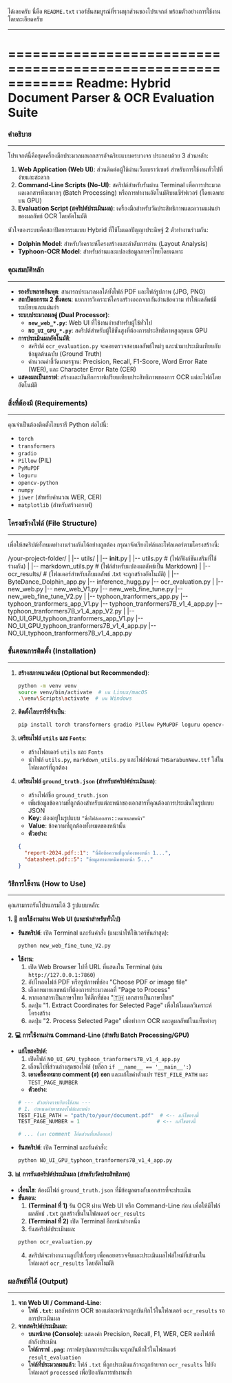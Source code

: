ได้เลยครับ นี่คือ `README.txt` เวอร์ชันสมบูรณ์ที่รวมทุกส่วนของโปรเจกต์ พร้อมตัวอย่างการใช้งานโดยละเอียดครับ

-----

# \============================================================ **Readme: Hybrid Document Parser & OCR Evaluation Suite**

### **คำอธิบาย**

-----

โปรเจกต์นี้คือชุดเครื่องมือประมวลผลเอกสารอัจฉริยะแบบครบวงจร ประกอบด้วย 3 ส่วนหลัก:

1.  **Web Application (Web UI)**: ส่วนติดต่อผู้ใช้ผ่านเว็บเบราว์เซอร์ สำหรับการใช้งานทั่วไปที่ง่ายและสะดวก
2.  **Command-Line Scripts (No-UI)**: สคริปต์สำหรับรันผ่าน Terminal เพื่อการประมวลผลเอกสารทีละมากๆ (Batch Processing) หรือการทำงานอัตโนมัติบนเซิร์ฟเวอร์ (โดยเฉพาะบน GPU)
3.  **Evaluation Script (สคริปต์ประเมินผล)**: เครื่องมือสำหรับวัดประสิทธิภาพและความแม่นยำของผลลัพธ์ OCR โดยอัตโนมัติ

หัวใจของระบบคือสถาปัตยกรรมแบบ Hybrid ที่ใช้โมเดลปัญญาประดิษฐ์ 2 ตัวทำงานร่วมกัน:

  * **Dolphin Model**: สำหรับวิเคราะห์โครงสร้างและลำดับการอ่าน (Layout Analysis)
  * **Typhoon-OCR Model**: สำหรับอ่านและแปลงข้อมูลภาษาไทยโดยเฉพาะ

### **คุณสมบัติหลัก**

-----

  - **รองรับหลายอินพุต**: สามารถประมวลผลได้ทั้งไฟล์ PDF และไฟล์รูปภาพ (JPG, PNG)
  - **สถาปัตยกรรม 2 ขั้นตอน**: แยกการวิเคราะห์โครงสร้างออกจากกันอ่านข้อความ ทำให้ผลลัพธ์มีระเบียบและแม่นยำ
  - **ระบบประมวลผลคู่ (Dual Processor)**:
      - **`new_web_*.py`**: Web UI ที่ใช้งานง่ายสำหรับผู้ใช้ทั่วไป
      - **`NO_UI_GPU_*.py`**: สคริปต์สำหรับผู้ใช้ขั้นสูงที่ต้องการประสิทธิภาพสูงสุดบน GPU
  - **การประเมินผลอัตโนมัติ**:
      - สคริปต์ `ocr_evaluation.py` จะคอยตรวจสอบผลลัพธ์ใหม่ๆ และนำมาประเมินเทียบกับข้อมูลต้นฉบับ (Ground Truth)
      - คำนวณค่าชี้วัดมาตรฐาน: Precision, Recall, F1-Score, Word Error Rate (WER), และ Character Error Rate (CER)
  - **แสดงผลเป็นกราฟ**: สร้างและบันทึกกราฟเปรียบเทียบประสิทธิภาพของการ OCR แต่ละไฟล์โดยอัตโนมัติ

### **สิ่งที่ต้องมี (Requirements)**

-----

คุณจำเป็นต้องติดตั้งไลบรารี Python ต่อไปนี้:

  - `torch`
  - `transformers`
  - `gradio`
  - `Pillow` (PIL)
  - `PyMuPDF`
  - `loguru`
  - `opencv-python`
  - `numpy`
  - `jiwer` (สำหรับคำนวณ WER, CER)
  - `matplotlib` (สำหรับสร้างกราฟ)

### **โครงสร้างไฟล์ (File Structure)**

-----

เพื่อให้สคริปต์ทั้งหมดทำงานร่วมกันได้อย่างถูกต้อง กรุณาจัดเรียงไฟล์และโฟลเดอร์ตามโครงสร้างนี้:

/your-project-folder/
|
|-- utils/
|   |-- __init__.py
|   |-- utils.py          # (ไฟล์ฟังก์ชันเสริมที่ใช้ร่วมกัน)
|   |-- markdown_utils.py # (ไฟล์สำหรับแปลงผลลัพธ์เป็น Markdown)
|
|-- ocr_results/          # (โฟลเดอร์สำหรับเก็บผลลัพธ์ .txt จะถูกสร้างอัตโนมัติ)
|
|-- ByteDance_Dolphin_app.py
|-- inference_hugg.py
|-- ocr_evaluation.py
|
|-- new_web.py
|-- new_web_V1.py
|-- new_web_fine_tune.py
|-- new_web_fine_tune_V2.py
|
|-- typhoon_tranformers_app.py
|-- typhoon_tranformers_app_V1.py
|-- typhoon_tranformers7B_v1_4_app.py
|-- typhoon_tranformers7B_v1_4_app_V2.py
|
|-- NO_UI_GPU_typhoon_tranformers_app_V1.py
|-- NO_UI_GPU_typhoon_tranformers7B_v1_4_app.py
|-- NO_UI_typhoon_tranformers7B_v1_4_app.py

### **ขั้นตอนการติดตั้ง (Installation)**

-----

1.  **สร้างสภาพแวดล้อม (Optional but Recommended)**:

    ```bash
    python -m venv venv
    source venv/bin/activate  # บน Linux/macOS
    .\venv\Scripts\activate  # บน Windows
    ```

2.  **ติดตั้งไลบรารีที่จำเป็น**:

    ```bash
    pip install torch transformers gradio Pillow PyMuPDF loguru opencv-python numpy jiwer matplotlib
    ```

3.  **เตรียมไฟล์ `utils` และ `Fonts`**:

      - สร้างโฟลเดอร์ `utils` และ `Fonts`
      - นำไฟล์ `utils.py`, `markdown_utils.py` และไฟล์ฟอนต์ `THSarabunNew.ttf` ใส่ในโฟลเดอร์ที่ถูกต้อง

4.  **เตรียมไฟล์ `ground_truth.json` (สำหรับสคริปต์ประเมินผล)**:

      - สร้างไฟล์ชื่อ `ground_truth.json`
      - เพิ่มข้อมูลข้อความที่ถูกต้องสำหรับแต่ละหน้าของเอกสารที่คุณต้องการประเมินในรูปแบบ JSON
      - **Key**: ต้องอยู่ในรูปแบบ `"ชื่อไฟล์เอกสาร::หมายเลขหน้า"`
      - **Value**: ข้อความที่ถูกต้องทั้งหมดของหน้านั้น
      - **ตัวอย่าง**:

    <!-- end list -->

    ```json
    {
      "report-2024.pdf::1": "นี่คือข้อความที่ถูกต้องของหน้า 1...",
      "datasheet.pdf::5": "ข้อมูลทางเทคนิคของหน้า 5..."
    }
    ```

### **วิธีการใช้งาน (How to Use)**

-----

คุณสามารถรันโปรแกรมได้ 3 รูปแบบหลัก:

**1. 🚀 การใช้งานผ่าน Web UI (แนะนำสำหรับทั่วไป)**

  - **รันสคริปต์**: เปิด Terminal และรันคำสั่ง (แนะนำให้ใช้เวอร์ชันล่าสุด):
    ```bash
    python new_web_fine_tune_V2.py
    ```
  - **ใช้งาน**:
    1.  เปิด Web Browser ไปที่ URL ที่แสดงใน Terminal (เช่น `http://127.0.0.1:7860`)
    2.  อัปโหลดไฟล์ PDF หรือรูปภาพที่ช่อง "Choose PDF or image file"
    3.  เลือกหมายเลขหน้าที่ต้องการประมวลผลที่ "Page to Process"
    4.  หากเอกสารเป็นภาษาไทย ให้ติ๊กที่ช่อง "🇹🇭 เอกสารเป็นภาษาไทย"
    5.  กดปุ่ม "1. Extract Coordinates for Selected Page" เพื่อให้โมเดลวิเคราะห์โครงสร้าง
    6.  กดปุ่ม "2. Process Selected Page" เพื่อทำการ OCR และดูผลลัพธ์ในแท็บต่างๆ

**2. 💻 การใช้งานผ่าน Command-Line (สำหรับ Batch Processing/GPU)**

  - **แก้ไขสคริปต์**:
    1.  เปิดไฟล์ `NO_UI_GPU_typhoon_tranformers7B_v1_4_app.py`
    2.  เลื่อนไปที่ส่วนล่างสุดของไฟล์ (บล็อก `if __name__ == '__main__':`)
    3.  **เอาเครื่องหมาย comment (`#`) ออก** และแก้ไขค่าตัวแปร `TEST_FILE_PATH` และ `TEST_PAGE_NUMBER`
    <!-- end list -->
      - **ตัวอย่าง**:
    <!-- end list -->
    ```python
    # --- ตัวอย่างการเรียกใช้งาน ---
    # 1. กำหนดค่าพาธของไฟล์และหน้า
    TEST_FILE_PATH = "path/to/your/document.pdf"  # <-- แก้ไขตรงนี้
    TEST_PAGE_NUMBER = 1                         # <-- แก้ไขตรงนี้

    # ... (เอา comment โค้ดส่วนที่เหลือออก)
    ```
  - **รันสคริปต์**: เปิด Terminal และรันคำสั่ง:
    ```bash
    python NO_UI_GPU_typhoon_tranformers7B_v1_4_app.py
    ```

**3. 📊 การรันสคริปต์ประเมินผล (สำหรับวัดประสิทธิภาพ)**

  - **เงื่อนไข**: ต้องมีไฟล์ `ground_truth.json` ที่มีข้อมูลตรงกับเอกสารที่จะประเมิน
  - **ขั้นตอน**:
    1.  **(Terminal ที่ 1)** รัน OCR ผ่าน Web UI หรือ Command-Line ก่อน เพื่อให้มีไฟล์ผลลัพธ์ `.txt` ถูกสร้างขึ้นในโฟลเดอร์ `ocr_results`
    2.  **(Terminal ที่ 2)** เปิด Terminal อีกหน้าต่างหนึ่ง
    3.  รันสคริปต์ประเมินผล:
    <!-- end list -->
    ```bash
    python ocr_evaluation.py
    ```
    4.  สคริปต์จะทำงานวนลูปไปเรื่อยๆ เพื่อคอยตรวจจับและประเมินผลไฟล์ใหม่ที่เข้ามาในโฟลเดอร์ `ocr_results` โดยอัตโนมัติ

### **ผลลัพธ์ที่ได้ (Output)**

-----

1.  **จาก Web UI / Command-Line**:
      - **ไฟล์ `.txt`**: ผลลัพธ์การ OCR ของแต่ละหน้าจะถูกบันทึกไว้ในโฟลเดอร์ `ocr_results` รอการประเมินผล
2.  **จากสคริปต์ประเมินผล**:
      - **บนหน้าจอ (Console)**: แสดงค่า Precision, Recall, F1, WER, CER ของไฟล์ที่กำลังประเมิน
      - **ไฟล์กราฟ `.png`**: กราฟสรุปผลการประเมินจะถูกบันทึกไว้ในโฟลเดอร์ `result_evaluation`
      - **ไฟล์ที่ประมวลผลแล้ว**: ไฟล์ `.txt` ที่ถูกประเมินแล้วจะถูกย้ายจาก `ocr_results` ไปยังโฟลเดอร์ `processed` เพื่อป้องกันการทำงานซ้ำ